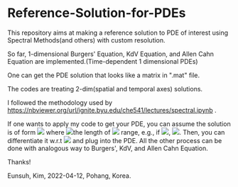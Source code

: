 # Reference-Solution-for-PDEs
This repository aims at making a reference solution to PDE of interest using Spectral Methods(and others) with custom resolution.

So far, 1-dimensional Burgers' Equation, KdV Equation, and Allen Cahn Equation are implemented.(Time-dependent 1 dimensional PDEs)

One can get the PDE solution that looks like a matrix in ".mat" file. 

The codes are treating 2-dim(spatial and temporal axes) solutions.

I followed the methodology used by https://nbviewer.org/url/ignite.byu.edu/che541/lectures/spectral.ipynb .

If one wants to apply my code to get your PDE, you can assume the solution is of form <img src="https://render.githubusercontent.com/render/math?math=u(x,t)=\sum_{n=-\frac{N}{2}+ 1}^{\frac{N}{2}}\hat{u}_n(t)e^{\frac{2\pi i n x}{L}}"> where <img src="https://render.githubusercontent.com/render/math?math=L =">the length of <img src="https://render.githubusercontent.com/render/math?math=x"> range, e.g., if <img src="https://render.githubusercontent.com/render/math?math=x\in[-1,1]">, <img src="https://render.githubusercontent.com/render/math?math=L = 1-(-1)=2">. Then, you can differentiate it w.r.t <img src="https://render.githubusercontent.com/render/math?math=x"> and plug into the PDE. All the other process can be done with analogous way to Burgers', KdV, and Allen Cahn Equation.

Thanks!

Eunsuh, Kim, 2022-04-12, Pohang, Korea.
